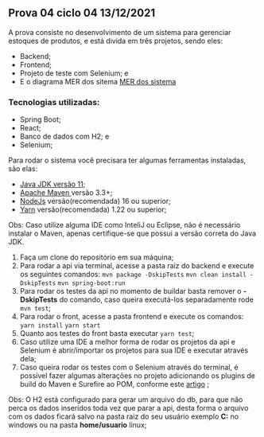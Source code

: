 ## Prova 04 ciclo 04 13/12/2021

A prova consiste no desenvolvimento de um sistema para gerenciar estoques de produtos, e está divida em três projetos, sendo eles:
 - Backend;
 - Frontend;
 - Projeto de teste com Selenium; e
 - E o diagrama MER dos sitema [MER dos sistema](https://github.com/BrunoSegato13/prova04-13-12/blob/master/documentation/mer-prova04.png)

### Tecnologias utilizadas:

 - Spring Boot;
 - React;
 - Banco de dados com H2; e
 - Selenium;

Para rodar o sistema você precisara ter algumas ferramentas instaladas, são elas:

 -  [Java JDK versão 11](https://www.oracle.com/br/java/technologies/javase/jdk11-archive-downloads.html);
 -  [Apache  Maven ](https://maven.apache.org/download.cgi)  versão 3.3+;
 -  [NodeJs](https://nodejs.org/en/download/) versão(recomendada) 16 ou superior;
 -  [Yarn](https://classic.yarnpkg.com/lang/en/docs/install/#debian-stable) versão(recomendada) 1.22 ou superior; 

Obs: Caso utilize alguma IDE como InteliJ ou Eclipse, não é necessário instalar o Maven, apenas certifique-se que possui a versão correta do Java JDK.  

 1. Faça um clone do repositório em sua máquina;
 2. Para rodar a api via terminal, acesse a pasta raiz do backend e execute os seguintes comandos:
 	  `mvn package -DskipTests` 
 	  `mvn clean install -DskipTests` 
		`mvn spring-boot:run` 
 3. Para rodar os testes da api no momento de buildar basta remover o **-DskipTests** do comando, caso queira executá-los separadamente rode `mvn test`;
 4. Para rodar o front, acesse a pasta frontend e execute os comandos:
	`yarn install`
	`yarn start`
 5. Quanto aos testes do front basta executar `yarn test`;
 6.  Caso utilize uma IDE a melhor forma de rodar os projetos da api e Selenium é abrir/importar os projetos para sua IDE e executar através dela;
 7. Caso queira rodar os testes com o Selenium através do terminal, é possível fazer algumas alterações no projeto adicionando os plugins de build do Maven e Surefire ao POM, conforme este [artigo](https://medium.com/@kiranreddy365/how-to-run-selenium-tests-using-maven-through-command-line-f4f48b37aba4) ;
 
Obs: O H2 está configurado para gerar um arquivo do db, para que não perca os dados inseridos toda vez que parar a api, desta forma o arquivo com os dados ficará salvo na pasta raiz do seu usuário exemplo **C:** no windows ou na pasta **home/usuario** linux;


